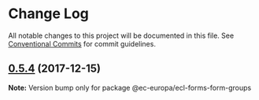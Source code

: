 # Change Log

All notable changes to this project will be documented in this file.
See [Conventional Commits](https://conventionalcommits.org) for commit guidelines.

<a name="0.5.4"></a>

## [0.5.4](https://github.com/ec-europa/europa-component-library/compare/@ec-europa/ecl-forms-form-groups@0.5.3...@ec-europa/ecl-forms-form-groups@0.5.4) (2017-12-15)

**Note:** Version bump only for package @ec-europa/ecl-forms-form-groups
